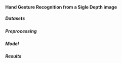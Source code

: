 #### Hand Gesture Recognition from a Sigle Depth image

##### Datasets

##### Preprocessing

##### Model

##### Results
